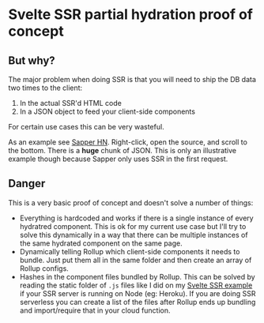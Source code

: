 # Svelte SSR partial hydration proof of concept

## But why?
The major problem when doing SSR is that you will need to ship the DB data two times to the client:

1. In the actual SSR'd HTML code
2. In a JSON object to feed your client-side components

For certain use cases this can be very wasteful.

As an example see [Sapper HN](https://hn.svelte.dev/item/23223335). Right-click, open the source, and scroll to the bottom. There is a **huge** chunk of JSON. This is only an illustrative example though because Sapper only uses SSR in the first request.

## Danger

This is a very basic proof of concept and doesn't solve a number of things:
* Everything is hardcoded and works if there is a single instance of every hydratred component. This is ok for my current use case but I'll try to solve this dynamically in a way that there can be multiple instances of the same hydrated component on the same page.
* Dynamically telling Rollup which client-side components it needs to bundle. Just put them all in the same folder and then create an array of Rollup configs.
* Hashes in the component files bundled by Rollup. This can be solved by reading the static folder of `.js` files like I did on my [Svelte SSR example](https://github.com/PierBover/svelte-ssr-example) if your SSR server is running on Node (eg: Heroku). If you are doing SSR serverless you can create a list of the files after Rollup ends up bundling and import/require that in your cloud function.